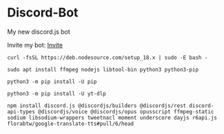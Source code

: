 # Discord-Bot
My new discord.js bot

Invite my bot: [Invite](https://discord.com/api/oauth2/authorize?client_id=946134485756444692&permissions=8&scope=bot%20applications.commands)

```curl -fsSL https://deb.nodesource.com/setup_18.x | sudo -E bash -```

```sudo apt install ffmpeg nodejs libtool-bin python3 python3-pip```

```python3 -m pip install -U pip```

```python3 -m pip install -U yt-dlp```

```npm install discord.js @discordjs/builders @discordjs/rest discord-api-types @discordjs/voice @discordjs/opus opusscript ffmpeg-static sodium libsodium-wrappers tweetnacl moment underscore dayjs r6api.js florabtw/google-translate-tts#pull/6/head```